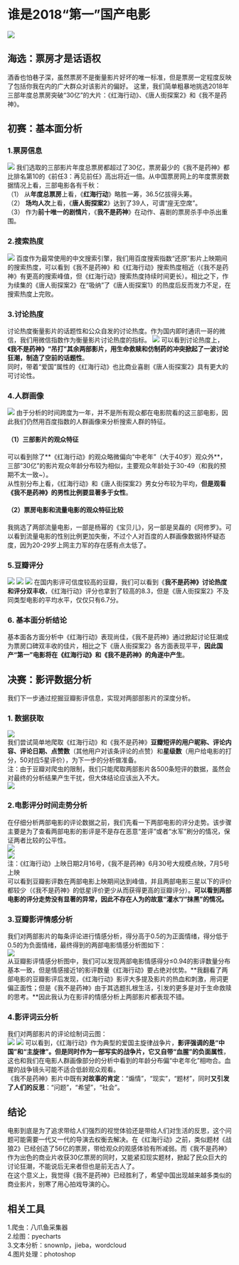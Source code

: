 # 谁是2018“第一”国产电影
![](https://github.com/TOMO-CAT/DataAnalysis/blob/master/MovieAnalysis/%E5%B0%81%E9%9D%A2%E5%9B%BE.png)
## 海选：票房才是话语权
酒香也怕巷子深，虽然票房不是衡量影片好坏的唯一标准，但是票房一定程度反映了包括你我在内的广大群众对该影片的偏好。
这里，我们简单粗暴地挑选2018年三部年度总票房突破“30亿”的大片：《红海行动》、《唐人街探案2》和《我不是药神》。
## 初赛：基本面分析

### 1.票房信息
![](https://github.com/TOMO-CAT/DataAnalysis/blob/master/MovieAnalysis/%E7%94%B5%E5%BD%B1%E7%A5%A8%E6%88%BF2.png)
我们选取的三部影片年度总票房都超过了30亿，票房最少的《我不是药神》都比排名第10的《前任3：再见前任》高出将近一倍。从中国票房网上的年度票房数据情况上看，三部电影各有千秋：  
（1） 从**年度总票房**上看，《**红海行动**》略胜一筹，36.5亿拔得头筹。  
（2） **场均人次**上看，《**唐人街探案2**》达到了39人，可谓“座无空席”。   
（3） 作为**前十唯一的剧情片**，《**我不是药神**》在动作、喜剧的票房杀手中杀出重围。 

### 2.搜索热度
![](https://github.com/TOMO-CAT/DataAnalysis/blob/master/MovieAnalysis/%E7%99%BE%E5%BA%A6%E6%8C%87%E6%95%B0.png)
百度作为最常使用的中文搜索引擎，我们用百度搜索指数“还原”影片上映期间的搜索热度，可以看到《我不是药神》和《红海行动》搜索热度相近（《我不是药神》有更高的搜索峰值，但《红海行动》搜索热度持续时间更长）。相比之下，作为续集的《唐人街探案2》在“吸纳”了《唐人街探案1》的热度后反而发力不足，在搜索热度上完败。
### 3.讨论热度
讨论热度衡量影片的话题性和公众自发的讨论热度。作为国内即时通讯一哥的微信，我们用微信指数作为衡量影片讨论热度的指标。
![](https://github.com/TOMO-CAT/DataAnalysis/blob/master/MovieAnalysis/%E5%BE%AE%E4%BF%A1%E6%8C%87%E6%95%B0.png)
可以看到讨论热度上，**《我不是药神》“吊打”其余两部影片，用生命救赎和仿制药的冲突掀起了一波讨论狂潮，制造了空前的话题性**。  
同时，带着“爱国”属性的《红海行动》也比商业喜剧《唐人街探案2》具有更大的可讨论性。
### 4.人群画像
![](https://github.com/TOMO-CAT/DataAnalysis/blob/master/MovieAnalysis/%E4%BA%BA%E7%BE%A4%E7%94%BB%E5%83%8F.png)
由于分析的时间跨度为一年，并不是所有观众都在电影院看的这三部电影，因此我们仍然用百度指数的人群画像来分析搜索人群的特征。  
#### （1）三部影片的观众特征  
可以看到除了**《红海行动》的观众略微偏向“中老年”（大于40岁）观众外**，三部“30亿”的影片观众年龄分布较为相似，主要观众年龄处于30-49（和我的预期不太一致~）。  
从性别分布上看，《红海行动》和《唐人街探案2》男女分布较为平均，**但是观看《我不是药神》的男性比例要显著多于女性**。  
#### （2）票房电影和流量电影的观众特征比较  
我挑选了两部流量电影，一部是杨幂的《宝贝儿》，另一部是吴磊的《阿修罗》。可以看到流量电影的性别比例更加失衡，不过个人对百度的人群画像数据持怀疑态度，因为20-29岁上网主力军的存在感有点太低了。
### 5.豆瓣评分
![](https://github.com/TOMO-CAT/DataAnalysis/blob/master/MovieAnalysis/%E7%BA%A2%E6%B5%B7%E8%A1%8C%E5%8A%A8.png)
![](https://github.com/TOMO-CAT/DataAnalysis/blob/master/MovieAnalysis/%E5%94%90%E4%BA%BA%E8%A1%97%E6%8E%A2%E6%A1%88.png)
![](https://github.com/TOMO-CAT/DataAnalysis/blob/master/MovieAnalysis/%E6%88%91%E4%B8%8D%E6%98%AF%E8%8D%AF%E7%A5%9E.png)
在国内影评可信度较高的豆瓣，我们可以看到《**我不是药神》讨论热度和评分双丰收**，《红海行动》评分也拿到了较高的8.3，但是《唐人街探案2》不及同类型电影的平均水平，仅仅只有6.7分。
### 6. 基本面分析结论
基本面各方面分析中《红海行动》表现尚佳，《我不是药神》通过掀起讨论狂潮成为票房口碑双丰收的佳片，相比之下《唐人街探案2》各方面表现平平，**因此国产“第一”电影将在《红海行动》和《我不是药神》的角逐中产生**。

## 决赛：影评数据分析
我们下一步通过挖掘豆瓣影评信息，实现对两部部影片的深度分析。  
### 1. 数据获取
![](https://github.com/TOMO-CAT/DataAnalysis/blob/master/MovieAnalysis/%E6%95%B0%E6%8D%AE%E8%8E%B7%E5%8F%96.jpg)  
我们尝试简单地爬取《红海行动》和《我不是药神》**豆瓣短评的用户昵称、评论内容、评论日期、点赞数**（其他用户对该条评论的点赞）和**星级数**（用户给电影的打分，50对应5星评价），为下一步的分析做准备。  
注：由于豆瓣对爬虫的限制，我们只能爬取两部影片各500条短评的数据，虽然会对最终的分析结果产生干扰，但大体结论应该出入不大。  
![](https://github.com/TOMO-CAT/DataAnalysis/blob/master/MovieAnalysis/%E5%BD%B1%E8%AF%84%E6%95%B0%E6%8D%AE.jpg)  
### 2.电影评分时间走势分析
在仔细分析两部电影的评论数据之前，我们先看一下两部电影的评分走势。该步骤主要是为了查看两部电影的影评是不是存在恶意“差评”或者“水军”刷分的情况，保证两者比较的公平性。  
![](https://github.com/TOMO-CAT/DataAnalysis/blob/master/MovieAnalysis/%E7%BA%A2%E6%B5%B7%E5%BD%B1%E8%AF%84%E8%B5%B0%E5%8A%BF%E5%9B%BE.jpg)  
![](https://github.com/TOMO-CAT/DataAnalysis/blob/master/MovieAnalysis/%E8%8D%AF%E7%A5%9E%E5%BD%B1%E8%AF%84%E8%B5%B0%E5%8A%BF%E5%9B%BE.jpg)  
注：《红海行动》上映日期2月16号，《我不是药神》6月30号大规模点映，7月5号上映    
可以看到豆瓣影评数在两部电影上映期间达到峰值，并且两部电影三星以下的评价都较少（《我不是药神》的低星评价更少从而获得更高的豆瓣评分）。**可以看到两部电影的评分走势没有显著的异常，因此不存在人为的故意“灌水”/“抹黑”的情况。**
### 3.豆瓣影评情感分析
我们对两部影片的每条评论进行情感分析，得分高于0.5的为正面情绪，得分低于0.5的为负面情绪，最终得到的两部电影情感分析图如下：  
![](https://github.com/TOMO-CAT/DataAnalysis/blob/master/MovieAnalysis/%E6%83%85%E6%84%9F%E5%88%86%E6%9E%90%E5%9B%BE.jpg)  
从豆瓣影评情感分析图中，我们可以发现两部电影情感得分≤0.94的影评数量分布基本一致，但是情感接近1的影评数量《红海行动》要占绝对优势。**我翻看了两部电影的豆瓣影评后发现，《红海行动》影评大多提及影片的热血和刺激，用词更偏正面性；但是《我不是药神》由于其选题扎根生活，引发的更多是对于生命救赎的思考。**因此我认为在影评的情感分析上两部影片都表现不错。
### 4.影评词云分析
我们对两部影片的评论绘制词云图：  
![](https://github.com/TOMO-CAT/DataAnalysis/blob/master/MovieAnalysis/%E7%BA%A2%E6%B5%B7%E8%AF%8D%E4%BA%91%E5%9B%BE.jpg)
![](https://github.com/TOMO-CAT/DataAnalysis/blob/master/MovieAnalysis/%E8%8D%AF%E7%A5%9E%E8%AF%8D%E4%BA%91%E5%9B%BE.jpg)
可以看到，《红海行动》作为典型的爱国主旋律战争片，**影评强调的是“中国”和“主旋律”。但是同时作为一部写实的战争片，它又自带“血腥”的负面属性**，这也和我们在电影人群画像部分的分析中看到的年龄分布偏“中老年化”相吻合。血腥的战争镜头可能不适合低龄观众观看。  
《我不是药神》影片中既有**对故事的肯定**：“煽情”，“现实”，“题材”，同时**又引发了人们的反思**：“问题”，“希望”，“社会”。  

## 结论
电影到底是为了追求带给人们强烈的视觉体验还是带给人们对生活的反思，这个问题可能需要一代又一代的导演去权衡去解决。在《红海行动》之前，类似题材《战狼2》已经创造了56亿的票房，带给观众的观感体验有所减弱。而《我不是药神》作为出色的商业片收获30亿票房的同时，又能紧扣现实题材，掀起了民众巨大的讨论狂潮，不能说后无来者但也是前无古人了。  
在这个意义上，我觉得《我不是药神》已经胜利了，希望中国出现越来越多类似的商业影片，别寒了用心拍戏导演的心。
## 相关工具
1.爬虫：八爪鱼采集器  
2.绘图：pyecharts  
3.文本分析：snownlp，jieba，wordcloud  
4.图片处理：photoshop  
